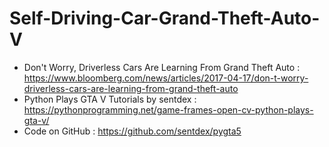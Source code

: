# Self-Driving-Car-Grand-Theft-Auto-V

* Don't Worry, Driverless Cars Are Learning From Grand Theft Auto : https://www.bloomberg.com/news/articles/2017-04-17/don-t-worry-driverless-cars-are-learning-from-grand-theft-auto
* Python Plays GTA V Tutorials by sentdex : https://pythonprogramming.net/game-frames-open-cv-python-plays-gta-v/
* Code on GitHub : https://github.com/sentdex/pygta5

